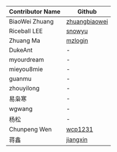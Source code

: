 | Contributor Name | Github |
| ---------------  | ------ |
| BiaoWei Zhuang | [zhuangbiaowei](https://github.com/zhuangbiaowei) |
| Riceball LEE | [snowyu](https://github.com/snowyu) |
| Zhuang Ma | [mzlogin](https://github.com/mzlogin) |
| DukeAnt | - |
| myourdream | - |
| mieyou8mie | - |
| guanmu | - |
| zhouyilong | - |
| 易枭寒 | - |
| wgwang | - |
| 杨松 | - |
| Chunpeng Wen | [wcp1231](https://github.com/wcp1231) |
| 蒋鑫 |[jiangxin](https://github.com/jiangxin) |

  